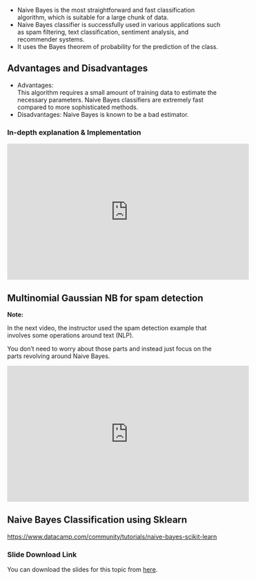 * Naive Bayes is the most straightforward and fast classification algorithm, which is suitable for a large chunk of data.
* Naive Bayes classifier is successfully used in various applications such as spam filtering, text classification, sentiment analysis, and recommender systems.
* It uses the Bayes theorem of probability for the prediction of the class.

## Advantages and Disadvantages

* Advantages:  
This algorithm requires a small amount of training data to estimate the necessary parameters. Naive Bayes classifiers are extremely fast compared to more sophisticated methods.
* Disadvantages: Naive Bayes is known to be a bad estimator.

### In-depth explanation & Implementation












<iframe width="560" height="315" src="https://www.youtube.com/embed/PPeaRc-r1OI" title="YouTube video player" frameborder="0" allow="accelerometer; autoplay; clipboard-write; encrypted-media; gyroscope; picture-in-picture" allowfullscreen></iframe>











## Multinomial Gaussian NB for spam detection

**Note:**

In the next video, the instructor used the spam detection example that involves some operations around text (NLP).

You don’t need to worry about those parts and instead just focus on the parts revolving around Naive Bayes.











<iframe width="560" height="315" src="https://www.youtube.com/embed/nHIUYwN-5rM" title="YouTube video player" frameborder="0" allow="accelerometer; autoplay; clipboard-write; encrypted-media; gyroscope; picture-in-picture" allowfullscreen></iframe>









## Naive Bayes Classification using Sklearn

https://www.datacamp.com/community/tutorials/naive-bayes-scikit-learn

### Slide Download Link

You can download the slides for this topic from [here](https://docs.google.com/presentation/d/1T6I0h5JQeXryys3UjALbHZElIdE0oRX4NcEim37T4vM/edit?usp=sharing).